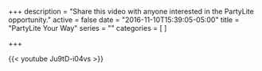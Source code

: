 +++
description = "Share this video with anyone interested in the PartyLite opportunity."
active = false
date = "2016-11-10T15:39:05-05:00"
title = "PartyLite Your Way"
series = ""
categories = [
]

+++

{{< youtube Ju9tD-i04vs >}}
